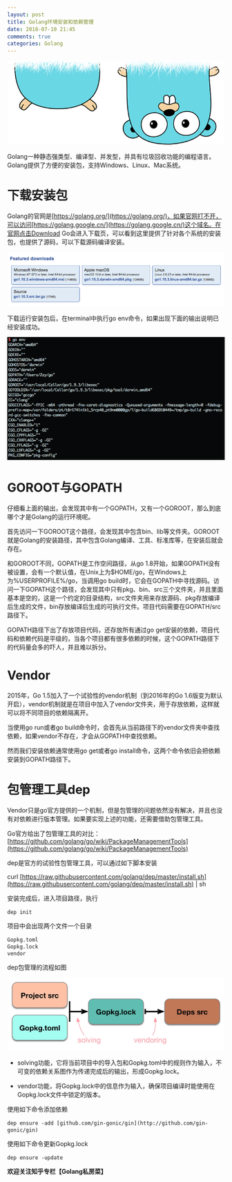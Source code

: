```yaml
---
layout: post
title: Golang环境安装和依赖管理
date: 2018-07-10 21:45
comments: true
categories: Golang
---
```


![](/upload/20180710_02.png)


Golang一种静态强类型、编译型、并发型，并具有垃圾回收功能的编程语言。Golang提供了方便的安装包，支持Windows、Linux、Mac系统。

# 下载安装包

Golang的官网是[https://golang.org/](https://golang.org/)，如果官网打不开，可以访问[https://golang.google.cn/](https://golang.google.cn/)这个域名。在官网点击Download Go会进入下载页，可以看到这里提供了针对各个系统的安装包，也提供了源码，可以下载源码编译安装。

![](/upload/20180710_03.png)

下载运行安装包后，在terminal中执行go env命令，如果出现下面的输出说明已经安装成功。

![](/upload/20180710_04.png)

# GOROOT与GOPATH

仔细看上面的输出，会发现其中有一个GOPATH，又有一个GOROOT，那么到底哪个才是Golang的运行环境呢。

首先访问一下GOROOT这个路径，会发现其中包含bin、lib等文件夹。GOROOT就是Golang的安装路径，其中包含Golang编译、工具、标准库等，在安装后就会存在。

和GOROOT不同，GOPATH是工作空间路径，从go 1.8开始，如果GOPATH没有被设置，会有一个默认值，在Unix上为$HOME/go，在Windows上为%USERPROFILE%/go，当调用go build时，它会在GOPATH中寻找源码。访问一下GOPATH这个路径，会发现其中只有pkg、bin、src三个文件夹，并且里面基本是空的，这是一个约定的目录结构，src文件夹用来存放源码、pkg存放编译后生成的文件，bin存放编译后生成的可执行文件。项目代码需要在GOPATH/src路径下。

GOPATH路径下出了存放项目代码，还存放所有通过go get安装的依赖，项目代码和依赖代码是平级的，当各个项目都有很多依赖的时候，这个GOPATH路径下的代码量会多的吓人，并且难以拆分。

# Vendor

2015年，Go 1.5加入了一个试验性的vendor机制（到2016年的Go 1.6版变为默认开启），vendor机制就是在项目中加入了vendor文件夹，用于存放依赖，这样就可以将不同项目的依赖隔离开。

当使用go run或者go build命令时，会首先从当前路径下的vendor文件夹中查找依赖，如果vendor不存在，才会从GOPATH中查找依赖。

然而我们安装依赖通常使用go get或者go install命令，这两个命令依旧会把依赖安装到GOPATH路径下。

# 包管理工具dep

Vendor只是go官方提供的一个机制，但是包管理的问题依然没有解决，并且也没有对依赖进行版本管理。如果要实现上述的功能，还需要借助包管理工具。

Go官方给出了包管理工具的对比：[https://github.com/golang/go/wiki/PackageManagementTools](https://github.com/golang/go/wiki/PackageManagementTools)

dep是官方的试验性包管理工具，可以通过如下脚本安装

curl [https://raw.githubusercontent.com/golang/dep/master/install.sh](https://raw.githubusercontent.com/golang/dep/master/install.sh) | sh

安装完成后，进入项目路径，执行

```
dep init
```

项目中会出现两个文件一个目录

```
Gopkg.toml
Gopkg.lock
vendor
```

dep包管理的流程如图

![](/upload/20180710_05.jpg)

- solving功能，它将当前项目中的导入包和Gopkg.toml中的规则作为输入，不可变的依赖关系图作为传递完成后的输出，形成Gopkg.lock。

- vendor功能，将Gopkg.lock中的信息作为输入，确保项目编译时能使用在Gopkg.lock文件中锁定的版本。

使用如下命令添加依赖

```
dep ensure -add [github.com/gin-gonic/gin](http://github.com/gin-gonic/gin)
```

使用如下命令更新Gopkg.lock

```
dep ensure -update
```

**欢迎关注知乎专栏【Golang私房菜】**